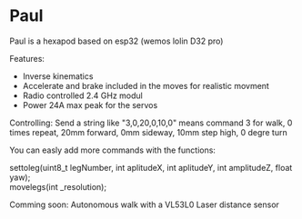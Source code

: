 # Paul

Paul is a hexapod based on esp32 (wemos lolin D32 pro)

Features:
- Inverse kinematics
- Accelerate and brake included in the moves for realistic movment
- Radio controlled 2.4 GHz modul 
- Power 24A max peak for the servos

Controlling:
Send a string like "3,0,20,0,10,0" means command 3 for walk, 0 times repeat, 20mm forward, 0mm sideway, 10mm step high, 0 degre turn

You can easly add more commands with the functions:

settoleg(uint8_t legNumber, int aplitudeX, int aplitudeY, int amplitudeZ, float yaw);     
movelegs(int _resolution);  



Comming soon:
Autonomous walk with a VL53L0 Laser distance sensor
